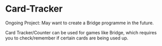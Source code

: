 # Card-Tracker


Ongoing Project: May want to create a Bridge programme in the future.

Card Tracker/Counter can be used for games like Bridge, which requires you to check/remember if certain cards are being used up.
